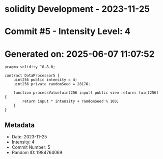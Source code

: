 ﻿# solidity Development - 2023-11-25
# Commit #5 - Intensity Level: 4
# Generated on: 2025-06-07 11:07:52
```solidity
pragma solidity ^0.8.0;

contract DataProcessor5 {
    uint256 public intensity = 4;
    uint256 private randomSeed = 28176;

    function processValue(uint256 input) public view returns (uint256) {
        return input * intensity + randomSeed % 100;
    }
}
```
## Metadata
- Date: 2023-11-25
- Intensity: 4
- Commit Number: 5
- Random ID: 1984764069
